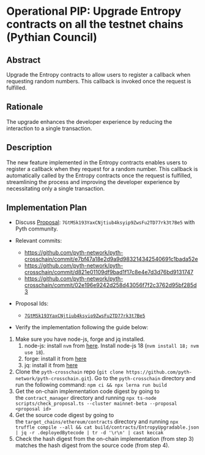 # Operational PIP: Upgrade Entropy contracts on all the testnet chains (Pythian Council)

## Abstract

Upgrade the Entropy contracts to allow users to register a callback when requesting random numbers. This callback is invoked once the request is fulfilled.

## Rationale

The upgrade enhances the developer experience by reducing the interaction to a single transaction.

## Description

The new feature implemented in the Entropy contracts enables users to register a callback when they request for a random number. This callback is automatically called by the Entropy contracts once the request is fulfilled, streamlining the process and improving the developer experience by necessitating only a single transaction.

## Implementation Plan
* Discuss [Proposal](https://proposals.pyth.network/?tab=proposals&proposal=7GtMSk193YaxCNjtiub4ksyip9ZwsFu2TD77rk3t7Be5): `7GtMSk193YaxCNjtiub4ksyip9ZwsFu2TD77rk3t7Be5` with Pyth community.

* Relevant commits:
    * https://github.com/pyth-network/pyth-crosschain/commit/e7bf47a18e2d9a9d983214342540691c1bada52e
    * https://github.com/pyth-network/pyth-crosschain/commit/d821e01109df9bad1f17c8e4e7d3d76bd9131747
    * https://github.com/pyth-network/pyth-crosschain/commit/02e196e9242d258d43056f7f2c3762d95bf285d3

* Proposal Ids:
    * [`7GtMSk193YaxCNjtiub4ksyip9ZwsFu2TD77rk3t7Be5`](https://proposals.pyth.network/?tab=proposals&proposal=7GtMSk193YaxCNjtiub4ksyip9ZwsFu2TD77rk3t7Be5)

* Verify the implementation following the guide below:

1. Make sure you have node-js, forge and jq installed.
    1. node-js: install `nvm` from [here](https://github.com/nvm-sh/nvm). Install node-js 18 (`nvm install 18; nvm use 18`).
    2. forge: install it from [here](https://getfoundry.sh/)
    3. jq: install it from [here](https://jqlang.github.io/jq/)
2. Clone the `pyth-crosschain` repo (`git clone https://github.com/pyth-network/pyth-crosschain.git`). Go to the `pyth-crosschain` directory and run the following command: `npm ci && npx lerna run build`
3. Get the on-chain implementation code digest by going to the `contract_manager` directory and running `npx ts-node scripts/check_proposal.ts --cluster mainnet-beta --proposal <proposal id>`
4. Get the source code digest by going to the `target_chains/ethereum/contracts` directory and running `npx truffle compile --all && cat build/contracts/EntropyUpgradable.json | jq -r .deployedBytecode | tr -d '\r\n' | cast keccak`
5. Check the hash digest from the on-chain implementation (from step 3) matches the hash digest from the source code (from step 4).
